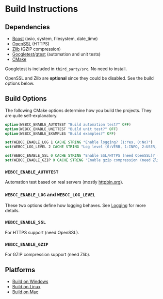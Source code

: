 # Build Instructions

## Dependencies

* [Boost](https://www.boost.org/) (asio, system, filesystem, date_time)
* [OpenSSL](https://www.openssl.org/) (HTTPS)
* [Zlib](https://www.zlib.net/) (GZIP compression)
* [Googletest/gtest](https://github.com/google/googletest) (automation and unit tests)
* [CMake](https://cmake.org/)

Googletest is included in `third_party/src`. No need to install.

OpenSSL and Zlib are **optional** since they could be disabled. See the build options below.

## Build Options

The following CMake options determine how you build the projects. They are quite self-explanatory.

```cmake
option(WEBCC_ENABLE_AUTOTEST "Build automation test?" OFF)
option(WEBCC_ENABLE_UNITTEST "Build unit test?" OFF)
option(WEBCC_ENABLE_EXAMPLES "Build examples?" OFF)

set(WEBCC_ENABLE_LOG 1 CACHE STRING "Enable logging? (1:Yes, 0:No)")
set(WEBCC_LOG_LEVEL 2 CACHE STRING "Log level (0:VERB, 1:INFO, 2:USER, 3:WARN or 4:ERRO)")

set(WEBCC_ENABLE_SSL 0 CACHE STRING "Enable SSL/HTTPS (need OpenSSL)? (1:Yes, 0:No)")
set(WEBCC_ENABLE_GZIP 0 CACHE STRING "Enable gzip compression (need Zlib)? (1:Yes, 0:No)")
```

### `WEBCC_ENABLE_AUTOTEST`

Automation test based on real servers (mostly [httpbin.org](http://httpbin.org/)).

### `WEBCC_ENABLE_LOG` and `WEBCC_LOG_LEVEL`

These two options define how logging behaves.
See [Logging](logging.md) for more details.

### `WEBCC_ENABLE_SSL`

For HTTPS support (need OpenSSL).

### `WEBCC_ENABLE_GZIP`

For GZIP compression support (need Zlib).

## Platforms

- [Build on Windows](build_on_windows.md)
- [Build on Linux](build_on_linux.md)
- [Build on Mac](build_on_mac.md)
